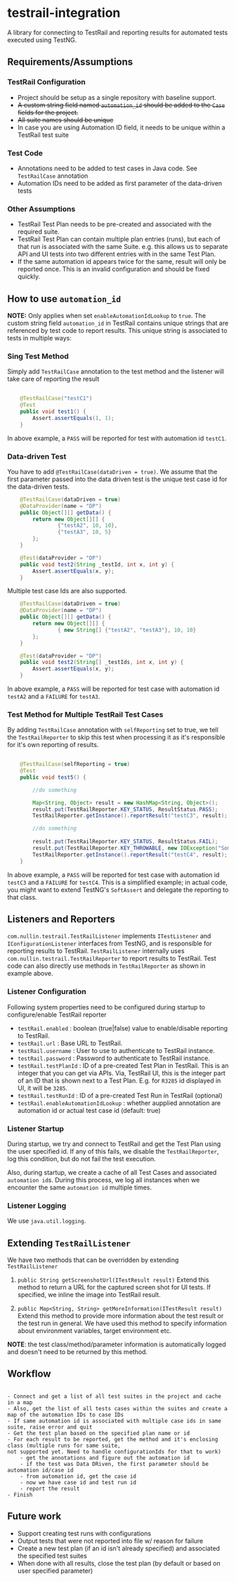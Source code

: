 testrail-integration
====================

A library for connecting to TestRail and reporting results for automated tests executed using TestNG.

Requirements/Assumptions
------------------------

### TestRail Configuration

* Project should be setup as a single repository with baseline support.
* ~~A custom string field named `automation_id` should be added to the `Case` fields for the project.~~
* ~~All suite names should be unique~~
* In case you are using Automation ID field, it needs to be unique within a TestRail test suite

### Test Code

* Annotations need to be added to test cases in Java code. See `TestRailCase` annotation
* Automation IDs need to be added as first parameter of the data-driven tests

### Other Assumptions

* TestRail Test Plan needs to be pre-created and associated with the required suite.
* TestRail Test Plan can contain multiple plan entries (runs), but each of that run is associated with the same Suite. e.g.
 this allows us to separate API and UI tests into two different entries with in the same Test Plan.
* If the same automation id appears twice for the same, result will only be reported once. This is an invalid configuration 
and should be fixed quickly.

How to use `automation_id`
---------------------
**NOTE:** Only applies when set `enableAutomationIdLookup` to `true`.
The custom string field `automation_id` in TestRail contains unique strings that are referenced by test code to report
results. This unique string is associated to tests in multiple ways:

### Sing Test Method

Simply add `TestRailCase` annotation to the test method and the listener will take care of reporting the result

```java
    
    @TestRailCase("testC1")
    @Test
    public void test1() {
        Assert.assertEquals(1, 1);
    }
```

In above example, a `PASS` will be reported for test with automation id `testC1`.

### Data-driven Test

You have to add `@TestRailCase(dataDriven = true)`. We assume that the first parameter passed into the data driven test is
the unique test case id for the data-driven tests.

```java
    @TestRailCase(dataDriven = true)
    @DataProvider(name = "DP")
    public Object[][] getData() {
        return new Object[][] {
                {"testA2", 10, 10},
                {"testA3", 10, 5}
        };
    }

    @Test(dataProvider = "DP")
    public void test2(String _testId, int x, int y) {
        Assert.assertEquals(x, y);
    }
```

Multiple test case Ids are also supported.
```java
    @TestRailCase(dataDriven = true)
    @DataProvider(name = "DP")
    public Object[][] getData() {
        return new Object[][] {
                { new String[] {"testA2", "testA3"}, 10, 10}
        };
    }

    @Test(dataProvider = "DP")
    public void test2(String[] _testIds, int x, int y) {
        Assert.assertEquals(x, y);
    }
```

In above example, a `PASS` will be reported for test case with automation id `testA2` and a `FAILURE` for `testA3`.

### Test Method for Multiple TestRail Test Cases

By adding `TestRailCase` annotation with `selfReporting` set to true, we tell the `TestRailReporter` to skip this 
test when processing it as it's responsible for it's own reporting of results.

```java
    
    @TestRailCase(selfReporting = true)
    @Test
    public void test5() {

        //do something

        Map<String, Object> result = new HashMap<String, Object>();
        result.put(TestRailReporter.KEY_STATUS, ResultStatus.PASS);
        TestRailReporter.getInstance().reportResult("testC3", result);

        //do something 
        
        result.put(TestRailReporter.KEY_STATUS, ResultStatus.FAIL);
        result.put(TestRailReporter.KEY_THROWABLE, new IOException("Something very bad happened!!"));
        TestRailReporter.getInstance().reportResult("testC4", result);
    }
```

In above example, a `PASS` will be reported for test case with automation id `testC3` and a `FAILURE` for `testC4`. This
is a simplified example; in actual code, you might want to extend TestNG's `SoftAssert` and delegate the reporting to
that class.

Listeners and Reporters
-----------------------

`com.nullin.testrail.TestRailListener` implements `ITestListener` and `IConfigurationListener` interfaces from TestNG,
and is responsible for reporting results to TestRail. `TestRailListener` internally uses `com.nullin.testrail.TestRailReporter` 
to report results to TestRail. Test code can also directly use methods in `TestRailReporter` as shown in example above.

### Listener Configuration

Following system properties need to be configured during startup to configure/enable TestRail reporter

* `testRail.enabled` : boolean (true|false) value to enable/disable reporting to TestRail.
* `testRail.url` : Base URL to TestRail.
* `testRail.username` : User to use to authenticate to TestRail instance.
* `testRail.password` : Password to authenticate to TestRail instance.
* `testRail.testPlanId` : ID of a pre-created Test Plan in TestRail. This is an integer that you can get via APIs. Via, 
TestRail UI, this is the integer part of an ID that is shown next to a Test Plan. E.g. for `R3285` id displayed in UI, it will 
be `3285`.
* `testRail.testRunId` : ID of a pre-created Test Run in TestRail (optional)
* `testRail.enableAutomationIdLookup` : whether aupplied annotation are automation id or actual test case id (default: true)

### Listener Startup

During startup, we try and connect to TestRail and get the Test Plan using the user specified id. If any of this fails,
we disable the `TestRailReporter`, log this condition, but do not fail the test execution. 

Also, during startup, we create a cache of all Test Cases and associated `automation id`s. During this process, we log
all instances when we encounter the same `automation id` multiple times.

### Listener Logging

We use `java.util.logging`.


Extending `TestRailListener`
----------------------------

We have two methods that can be overridden by extending `TestRailListener`
 
1. `public String getScreenshotUrl(ITestResult result)` 
  Extend this method to return a URL for the captured screen shot for UI tests. If specified, we inline the image into TestRail result. 

2. `public Map<String, String> getMoreInformation(ITestResult result)` 
  Extend this method to provide more information about the test result or the test run in general. We have used this 
  method to specify information about environment variables, target environment etc. 
  
  __NOTE__: the test class/method/parameter information is automatically logged and doesn't need to be returned by this method.

Workflow
--------

```

- Connect and get a list of all test suites in the project and cache in a map
- Also, get the list of all tests cases within the suites and create a map of the automation IDs to case IDs
- If same automation id is associated with multiple case ids in same suite, raise error and quit
- Get the test plan based on the specified plan name or id
- For each result to be reported, get the method and it's enclosing class (multiple runs for same suite,
not supported yet. Need to handle configurationIds for that to work)
	- get the annotations and figure out the automation id
	- if the test was Data DRiven, the first parameter should be automation id/case id
	- from automation id, get the case id
	- now we have case id and test run id
	- report the result
- Finish

```

Future work
--------------------

- Support creating test runs with configurations
- Output tests that were not reported into file w/ reason for failure
- Create a new test plan (if an id isn't already specified) and associated the specified test suites
- When done with all results, close the test plan (by default or based on user specified parameter)
